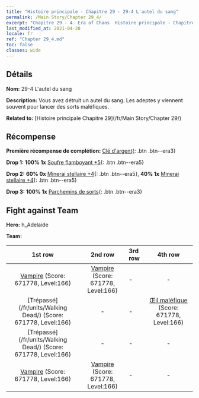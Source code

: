 ```yaml
---
title: "Histoire principale - Chapitre 29 - 29-4 L'autel du sang"
permalink: /Main Story/Chapter 29_4/
excerpt: "Chapitre 29 - 4. Era of Chaos  Histoire principale - Chapitre 29_4. 29-4 L'autel du sang"
last_modified_at: 2021-04-28
locale: fr
ref: "Chapter 29_4.md"
toc: false
classes: wide
---
```


## Détails

 **Nom:** 29-4 L'autel du sang

 **Description:** Vous avez détruit un autel du sang. Les adeptes y viennent souvent pour lancer des sorts maléfiques.

 **Related to:** [Histoire principale Chapitre 29](/fr/Main Story/Chapter 29/)

## Récompense

 **Première récompense de complétion:** [Clé d'argent](/ItemsFR/con_693/){: .btn .btn--era3}

 **Drop 1:** **100% 1x** [Soufre flamboyant +5](/ItemsFR/mat_99/){: .btn .btn--era5}

 **Drop 2:** **60% 0x** [Minerai stellaire +4](/ItemsFR/mat_89/){: .btn .btn--era5}, **40% 1x** [Minerai stellaire +4](/ItemsFR/mat_89/){: .btn .btn--era5}

 **Drop 3:** **100% 1x** [Parchemins de sorts](/ItemsFR/con_694/){: .btn .btn--era3}


## Fight against Team
 **Hero:** h_Adelaide

 **Team:**


  | 1st row | 2nd row | 3rd row | 4th row |
  |:----:|:----:|:----|:----:|
  | [Vampire](/fr/units/Vampire/) (Score: 671778, Level:166)  | [Vampire](/fr/units/Vampire/) (Score: 671778, Level:166)  | - | - |
  | [Trépassé](/fr/units/Walking Dead/) (Score: 671778, Level:166)  | - | - | [Œil maléfique](/fr/units/Beholder/) (Score: 671778, Level:166)  |
  | [Trépassé](/fr/units/Walking Dead/) (Score: 671778, Level:166)  | - | - | - |
  | [Vampire](/fr/units/Vampire/) (Score: 671778, Level:166)  | [Vampire](/fr/units/Vampire/) (Score: 671778, Level:166)  | - | - |



